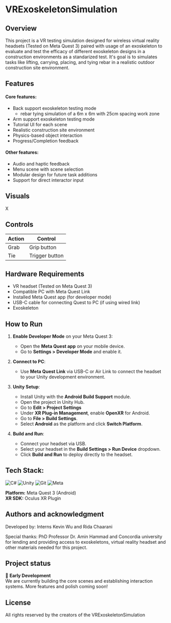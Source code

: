# VRExoskeletonSimulation

## Overview

This project is a VR testing simulation designed for wireless virtual reality headsets (Tested on Meta Quest 3) paired with usage of an exoskeleton to evaluate and test the efficacy of different exoskeleton designs in a construction environments as a standarized test. It's goal is to simulates tasks like lifting, carrying, placing, and tying rebar in a realistic outdoor construction site environment.

## Features

#### Core features:

- Back support exoskeleton testing mode
    - rebar tying simulation of a 6m x 6m with 25cm spacing work zone
- Arm support exoskeleton testing mode
- Tutorial UI for each scene
- Realistic construction site environment
- Physics-based object interaction
- Progress/Completion feedback

#### Other features:

- Audio and haptic feedback
- Menu scene with scene selection
- Modular design for future task additions
- Support for direct interactor input

## Visuals

X

## Controls

| Action          | Control              |  
|-----------------|----------------------|  
| Grab            | Grip button          |  
| Tie             | Trigger button       |


## Hardware Requirements

- VR headset (Tested on Meta Quest 3)
- Compatible PC with Meta Quest Link
- Installed Meta Quest app (for developer mode)
- USB-C cable for connecting Quest to PC (if using wired link)
- Exoskeleton

## How to Run

1. **Enable Developer Mode** on your Meta Quest 3:
   - Open the **Meta Quest app** on your mobile device.
   - Go to **Settings > Developer Mode** and enable it.

2. **Connect to PC**:
   - Use **Meta Quest Link** via USB-C or Air Link to connect the headset to your Unity development environment.

3. **Unity Setup**:
   - Install Unity with the **Android Build Support** module.
   - Open the project in Unity Hub.
   - Go to **Edit > Project Settings**
   - Under **XR Plug-in Management**, enable **OpenXR** for Android.
   - Go to **File > Build Settings**.
   - Select **Android** as the platform and click **Switch Platform**.
   

4. **Build and Run**:
   - Connect your headset via USB.
   - Select your headset in the **Build Settings > Run Device** dropdown.
   - Click **Build and Run** to deploy directly to the headset.

## Tech Stack:
![C#](https://img.shields.io/badge/c%23-%23239120.svg?style=for-the-badge&logo=csharp&logoColor=white) 
![Unity](https://img.shields.io/badge/unity-%23000000.svg?style=for-the-badge&logo=unity&logoColor=white) ![Git](https://img.shields.io/badge/git-%23F05033.svg?style=for-the-badge&logo=git&logoColor=white) ![Meta](https://img.shields.io/badge/Meta-%230467DF.svg?style=for-the-badge&logo=Meta&logoColor=white)

**Platform:** Meta Quest 3 (Android) \
**XR SDK:** Oculus XR Plugin

## Authors and acknowledgment

Developed by: Interns Kevin Wu and Rida Chaarani

Special thanks: PhD Professor Dr. Amin Hammad and Concordia university for lending and providing access to exoskeletons, virtual reality headset and other materials needed for this project.

## Project status

🚧 **Early Development**  
We are currently building the core scenes and establishing interaction systems. More features and polish coming soon!

## License

All rights reserved by the creators of the VRExoskeletonSimulation
